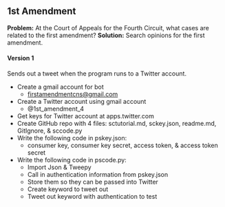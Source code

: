 ## 1st Amendment
**Problem:** At the Court of Appeals for the Fourth Circuit, what cases are related to the first amendment?
**Solution:** Search opinions for the first amendment.

#### Version 1
Sends out a tweet when the program runs to a Twitter account.
* Create a gmail account for bot
  - firstamendmentcns@gmail.com
* Create a Twitter account using gmail account
  - @1st_amendment_4
* Get keys for Twitter account at apps.twitter.com
* Create GitHub repo with 4 files: sctutorial.md, sckey.json, readme.md, GitIgnore, & sccode.py
* Write the following code in pskey.json:
  - consumer key, consumer key secret, access token, & access token secret
* Write the following code in pscode.py:
  - Import Json & Tweepy
  - Call in authentication information from pskey.json
  - Store them so they can be passed into Twitter
  - Create keyword to tweet out
  - Tweet out keyword with authentication to test
```